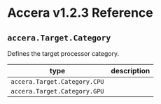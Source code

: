 [//]: # (Project: Accera)
[//]: # (Version: v1.2.3)

# Accera v1.2.3 Reference
## `accera.Target.Category`

Defines the target processor category.

type | description
--- | ---
`accera.Target.Category.CPU` |
`accera.Target.Category.GPU` |


<div style="page-break-after: always;"></div>
